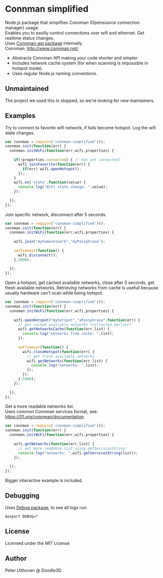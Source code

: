 Connman simplified
===================

Node.js package that simplifies Connman (Opensource connection manager) usage. <br/>
Enables you to easilly control connections over wifi and ethernet. Get realtime status changes. <br/>
Uses [Connman-api package](https://www.npmjs.com/package/connman-api) internally.<br/>
Connman: http://www.connman.net/

- Abstracts Connman API making your code shorter and simpler.
- Includes network cache system (for when scanning is impossible in hotspot mode).
- Uses regular Node.js naming conventions. 

Unmaintained
------------
The project we used this in stopped, so we're looking for new maintainers.

Examples
------------
Try to connect to favorite wifi network, if fails become hotspot. Log the wifi state changes.
``` javascript
var connman = require('connman-simplified')();
connman.init(function(err) {
  connman.initWiFi(function(err,wifi,properties) {
  
    if(!properties.connected) { // not yet connected? 
      wifi.joinFavorite(function(err) {
        if(err) wifi.openHotspot();
      });
    }
    wifi.on('state',function(value) {
      console.log("WiFi state change: ",value);
    });
    
  });
});
```
Join specific network, disconnect after 5 seconds.
``` javascript
var connman = require('connman-simplified')();
connman.init(function(err) {
  connman.initWiFi(function(err,wifi,properties) {
  
    wifi.join("myhomenetwork",'myPassphrase');
    
    setTimeout(function() {
      wifi.disconnect();
    },5000);
    
  });
});
```
Open a hotspot, get cached available networks, close after 5 seconds, get fresh available networks.
Retrieving networks from cache is usefull because usually hardware can't scan while being hotspot.
``` javascript
var connman = require('connman-simplified')();
connman.init(function(err) {
  connman.initWiFi(function(err,wifi,properties) {
    
    wifi.openHotspot("myhotspot","aPassphrase",function(err) {
      // get cached available networks (collected earlier)
      wifi.getNetworksCache(function(err,list) {
        console.log("networks from cache: ",list);
      });
      
      setTimeout(function() {
        wifi.closeHotspot(function(err) {
          // get fresh available networks
          wifi.getNetworks(function(err,list) {
            console.log("networks: ",list);
          });
        });
      },5000);
    });
    
  });
});
```

Get a more readable networks list. <br/>
Uses common Connman services format, see: https://01.org/connman/documentation
``` javascript
var connman = require('connman-simplified')();
connman.init(function(err) {
  connman.initWiFi(function(err,wifi,properties) {
    
    wifi.getNetworks(function(err,list) {
      // get more readable list using getServicesString:
      console.log("networks: ",wifi.getServicesString(list));
    });
    
  });
});
```
Bigger interactive example is included.

Debugging
------------
Uses [Debug package](https://www.npmjs.com/package/debug), to see all logs run: 
```
$export DEBUG=*
```

License
------------
Licensed under the MIT License

Author
------------
Peter Uithoven @ Doodle3D
